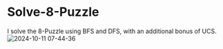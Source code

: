 # Solve-8-Puzzle
I solve the 8-Puzzle using BFS and DFS, with an additional bonus of UCS.
![2024-10-11 07-44-36](https://github.com/user-attachments/assets/798298b2-66cd-402e-817b-57defdd06ddc)
